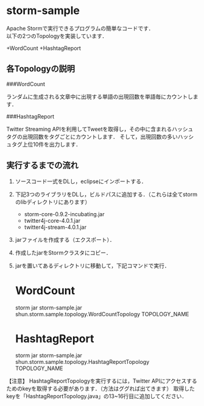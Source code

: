 storm-sample
======================
Apache Stormで実行できるプログラムの簡単なコードです．  
以下の2つのTopologyを実装しています．

+WordCount
+HashtagReport

各Topologyの説明
------

###WordCount

ランダムに生成される文章中に出現する単語の出現回数を単語毎にカウントします．

###HashtagReport

Twitter Streaming APIを利用してTweetを取得し，その中に含まれるハッシュタグの出現回数をタグごとにカウントします．
そして，出現回数の多いハッシュタグ上位10件を出力します．	

実行するまでの流れ
------

1. ソースコード一式をDLし，eclipseにインポートする．
2. 下記3つのライブラリをDLし，ビルドパスに追加する．（これらは全てstormのlibディレクトリにあります）
	* storm-core-0.9.2-incubating.jar
	* twitter4j-core-4.0.1.jar
	* twitter4j-stream-4.0.1.jar
3. jarファイルを作成する（エクスポート）．
4. 作成したjarをStormクラスタにコピー．
5. jarを置いてあるディレクトリに移動して，下記コマンドで実行．

	# WordCount
    storm jar storm-sample.jar shun.storm.sample.topology.WordCountTopology TOPOLOGY_NAME
	# HashtagReport
	storm jar storm-sample.jar shun.storm.sample.topology.HashtagReportTopology TOPOLOGY_NAME

【注意】
HashtagReportTopologyを実行するには，Twitter APIにアクセスするためのkeyを取得する必要があります．（方法はググれば出てきます）
取得したkeyを「HashtagReportTopology.java」の13~16行目に追加してください．